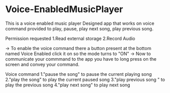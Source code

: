 # Voice-EnabledMusicPlayer
This is a voice enabled music player
Designed app that works on voice command provided to play, pause, play next song, play previous song.

Permission  requested
1.Read external storage
2.Record Audio

-> To enable the voice command there a button present at the bottom named Voice Enabled click it on so the mode turns to "ON"
-> Now to communicate your commmand to the app you have to long press on the screen and convey your command.

Voice command
1."pause the song" to pause the current playing song
2."play the song" to play the current paused song
3."play previous song " to play the previous song
4."play next song" to play next song


